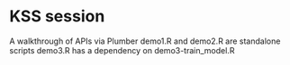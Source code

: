 # KSS session
A walkthrough of APIs via Plumber
demo1.R and demo2.R are standalone scripts 
demo3.R has a dependency on demo3-train_model.R
